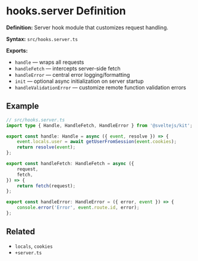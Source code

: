# hooks.server Definition

**Definition:** Server hook module that customizes request handling.

**Syntax:** `src/hooks.server.ts`

**Exports:**

- `handle` — wraps all requests
- `handleFetch` — intercepts server-side fetch
- `handleError` — central error logging/formatting
- `init` — optional async initialization on server startup
- `handleValidationError` — customize remote function validation
  errors

## Example

```ts
// src/hooks.server.ts
import type { Handle, HandleFetch, HandleError } from '@sveltejs/kit';

export const handle: Handle = async ({ event, resolve }) => {
	event.locals.user = await getUserFromSession(event.cookies);
	return resolve(event);
};

export const handleFetch: HandleFetch = async ({
	request,
	fetch,
}) => {
	return fetch(request);
};

export const handleError: HandleError = ({ error, event }) => {
	console.error('Error', event.route.id, error);
};
```

## Related

- `locals`, `cookies`
- `+server.ts`
